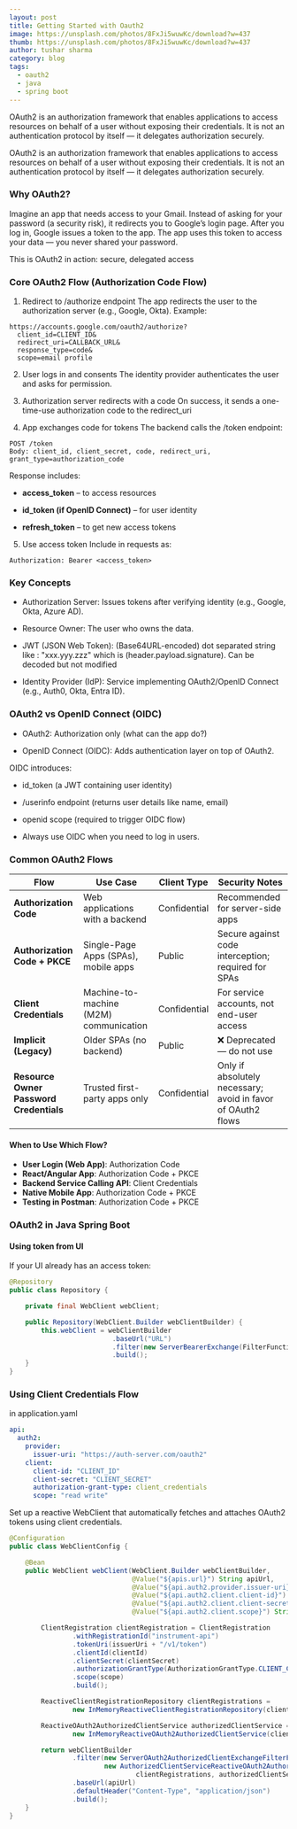 ```yaml
---
layout: post
title: Getting Started with Oauth2
image: https://unsplash.com/photos/8FxJi5wuwKc/download?w=437
thumb: https://unsplash.com/photos/8FxJi5wuwKc/download?w=437
author: tushar sharma
category: blog
tags:
  - oauth2
  - java
  - spring boot
---
```


OAuth2 is an authorization framework that enables applications to access resources on behalf of a user without exposing their credentials. It is not an authentication protocol by itself — it delegates authorization securely.<!-- truncate_here -->

OAuth2 is an authorization framework that enables applications to access resources on behalf of a user without exposing their credentials. It is not an authentication protocol by itself — it delegates authorization securely. 

### Why OAuth2? 

Imagine an app that needs access to your Gmail. Instead of asking for your password (a security risk), it redirects you to Google’s login page. After you log in, Google issues a token to the app. The app uses this token to access your data — you never shared your password. 

This is OAuth2 in action: secure, delegated access

### Core OAuth2 Flow (Authorization Code Flow) 

1. Redirect to /authorize endpoint
The app redirects the user to the authorization server (e.g., Google, Okta).
Example:  

```
https://accounts.google.com/oauth2/authorize?
  client_id=CLIENT_ID&
  redirect_uri=CALLBACK_URL&
  response_type=code&
  scope=email profile
```

2. User logs in and consents
The identity provider authenticates the user and asks for permission.

3. Authorization server redirects with a code
On success, it sends a one-time-use authorization code to the redirect_uri

4. App exchanges code for tokens
The backend calls the /token endpoint:  

```
POST /token
Body: client_id, client_secret, code, redirect_uri, grant_type=authorization_code
```

Response includes: 

* **access_token** – to access resources

* **id_token (if OpenID Connect)** – for user identity
    
* **refresh_token** – to get new access tokens

5. Use access token
Include in requests as:  

```
Authorization: Bearer <access_token>
```

### Key Concepts 

* Authorization Server: Issues tokens after verifying identity (e.g., Google, Okta, Azure AD).

* Resource Owner: The user who owns the data.

* JWT (JSON Web Token): (Base64URL-encoded) dot separated string like : "xxx.yyy.zzz" which is (header.payload.signature). Can be decoded but not modified

* Identity Provider (IdP): Service implementing OAuth2/OpenID Connect (e.g., Auth0, Okta, Entra ID).

### OAuth2 vs OpenID Connect (OIDC) 

* OAuth2: Authorization only (what can the app do?)

* OpenID Connect (OIDC): Adds authentication layer on top of OAuth2.
     

OIDC introduces: 

* id_token (a JWT containing user identity)

* /userinfo endpoint (returns user details like name, email)
    
* openid scope (required to trigger OIDC flow)
     
* Always use OIDC when you need to log in users. 
     
### Common OAuth2 Flows

| Flow | Use Case | Client Type | Security Notes |
|------|---------|-------------|----------------|
| **Authorization Code** | Web applications with a backend | Confidential | Recommended for server-side apps |
| **Authorization Code + PKCE** | Single-Page Apps (SPAs), mobile apps | Public | Secure against code interception; required for SPAs |
| **Client Credentials** | Machine-to-machine (M2M) communication | Confidential | For service accounts, not end-user access |
| **Implicit (Legacy)** | Older SPAs (no backend) | Public | ❌ Deprecated — do not use |
| **Resource Owner Password Credentials** | Trusted first-party apps only | Confidential | Only if absolutely necessary; avoid in favor of OAuth2 flows |

#### When to Use Which Flow?

- **User Login (Web App)**: Authorization Code  
- **React/Angular App**: Authorization Code + PKCE  
- **Backend Service Calling API**: Client Credentials  
- **Native Mobile App**: Authorization Code + PKCE  
- **Testing in Postman**: Authorization Code + PKCE


### OAuth2 in Java Spring Boot

#### Using token from UI
If your UI already has an access token:

```java
@Repository
public class Repository {

    private final WebClient webClient;

    public Repository(WebClient.Builder webClientBuilder) {
        this.webClient = webClientBuilder
                          .baseUrl("URL")
                          .filter(new ServerBearerExchange(FilterFunction))
                          .build();
    }
}
```
### Using Client Credentials Flow

in application.yaml 

```yaml
api:
  auth2:
    provider:
      issuer-uri: "https://auth-server.com/oauth2"
    client:
      client-id: "CLIENT_ID"
      client-secret: "CLIENT_SECRET"
      authorization-grant-type: client_credentials
      scope: "read write"

```

Set up a reactive WebClient that automatically fetches and attaches OAuth2 tokens using client credentials.

```java
@Configuration
public class WebClientConfig {

    @Bean
    public WebClient webClient(WebClient.Builder webClientBuilder,
                               @Value("${apis.url}") String apiUrl,
                               @Value("${api.auth2.provider.issuer-uri}") String issuerUri,
                               @Value("${api.auth2.client.client-id}") String clientId,
                               @Value("${api.auth2.client.client-secret}") String clientSecret,
                               @Value("${api.auth2.client.scope}") String scope) {

        ClientRegistration clientRegistration = ClientRegistration
                .withRegistrationId("instrument-api")
                .tokenUri(issuerUri + "/v1/token")
                .clientId(clientId)
                .clientSecret(clientSecret)
                .authorizationGrantType(AuthorizationGrantType.CLIENT_CREDENTIALS)
                .scope(scope)
                .build();

        ReactiveClientRegistrationRepository clientRegistrations =
                new InMemoryReactiveClientRegistrationRepository(clientRegistration);

        ReactiveOAuth2AuthorizedClientService authorizedClientService =
                new InMemoryReactiveOAuth2AuthorizedClientService(clientRegistrations);

        return webClientBuilder
                .filter(new ServerOAuth2AuthorizedClientExchangeFilterFunction(
                        new AuthorizedClientServiceReactiveOAuth2AuthorizedClientManager(
                                clientRegistrations, authorizedClientService)))
                .baseUrl(apiUrl)
                .defaultHeader("Content-Type", "application/json")
                .build();
    }
}

```